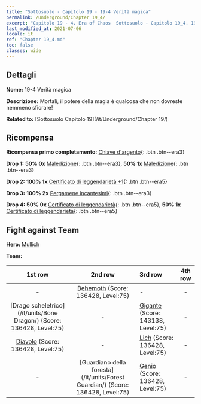 ```yaml
---
title: "Sottosuolo - Capitolo 19 - 19-4 Verità magica"
permalink: /Underground/Chapter 19_4/
excerpt: "Capitolo 19 - 4. Era of Chaos  Sottosuolo - Capitolo 19_4. 19-4 Verità magica"
last_modified_at: 2021-07-06
locale: it
ref: "Chapter 19_4.md"
toc: false
classes: wide
---
```


## Dettagli

 **Nome:** 19-4 Verità magica

 **Descrizione:** Mortali, il potere della magia è qualcosa che non dovreste nemmeno sfiorare!

 **Related to:** [Sottosuolo Capitolo 19](/it/Underground/Chapter 19/)

## Ricompensa

 **Ricompensa primo completamento:** [Chiave d'argento](/ItemsIT/con_693/){: .btn .btn--era3}

 **Drop 1:** **50% 0x** [Maledizione](/ItemsIT/her_410/){: .btn .btn--era3}, **50% 1x** [Maledizione](/ItemsIT/her_410/){: .btn .btn--era3}

 **Drop 2:** **100% 1x** [Certificato di leggendarietà +1](/ItemsIT/mat_74/){: .btn .btn--era5}

 **Drop 3:** **100% 2x** [Pergamene incantesimi](/ItemsIT/con_694/){: .btn .btn--era3}

 **Drop 4:** **50% 0x** [Certificato di leggendarietà](/ItemsIT/mat_67/){: .btn .btn--era5}, **50% 1x** [Certificato di leggendarietà](/ItemsIT/mat_67/){: .btn .btn--era5}


## Fight against Team
 **Hero:** [Mullich](/it/heroes/Mullich/)

 **Team:**


  | 1st row | 2nd row | 3rd row | 4th row |
  |:----:|:----:|:----|:----:|
  | - | [Behemoth](/it/units/Behemoth/) (Score: 136428, Level:75)  | - | - |
  | [Drago scheletrico](/it/units/Bone Dragon/) (Score: 136428, Level:75)  | - | [Gigante](/it/units/Giant/) (Score: 143138, Level:75)  | - |
  | [Diavolo](/it/units/Devil/) (Score: 136428, Level:75)  | - | [Lich](/it/units/Lich/) (Score: 136428, Level:75)  | - |
  | - | [Guardiano della foresta](/it/units/Forest Guardian/) (Score: 136428, Level:75)  | [Genio](/it/units/Genie/) (Score: 136428, Level:75)  | - |


